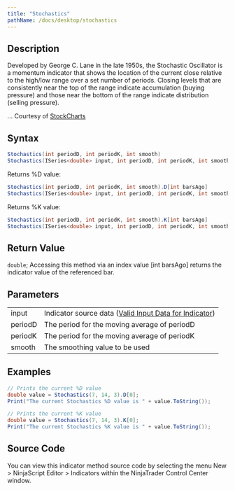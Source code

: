 ```yaml
---
title: "Stochastics"
pathName: /docs/desktop/stochastics
---
```


## Description

Developed by George C. Lane in the late 1950s, the Stochastic Oscillator is a momentum indicator that shows the location of the current close relative to the high/low range over a set number of periods. Closing levels that are consistently near the top of the range indicate accumulation (buying pressure) and those near the bottom of the range indicate distribution (selling pressure).

... Courtesy of [StockCharts](http://stockcharts.com/school/doku.php?id=chart_school:technical_indicators:stochastic_oscillator_fast_slow_and_full)

## Syntax

```csharp
Stochastics(int periodD, int periodK, int smooth)  
Stochastics(ISeries<double> input, int periodD, int periodK, int smooth)
```

Returns %D value:

```csharp
Stochastics(int periodD, int periodK, int smooth).D[int barsAgo]  
Stochastics(ISeries<double> input, int periodD, int periodK, int smooth).D[int barsAgo]
```

Returns %K value:

```csharp
Stochastics(int periodD, int periodK, int smooth).K[int barsAgo]  
Stochastics(ISeries<double> input, int periodD, int periodK, int smooth).K[int barsAgo]
```

## Return Value

`double`; Accessing this method via an index value [int barsAgo] returns the indicator value of the referenced bar.

## Parameters

|  |  |
| --- | --- |
| input | Indicator source data ([Valid Input Data for Indicator](/docs/desktop/valid_input_data_for_indicator)) |
| periodD | The period for the moving average of periodD |
| periodK | The period for the moving average of periodK |
| smooth | The smoothing value to be used |

## Examples

```csharp
// Prints the current %D value
double value = Stochastics(7, 14, 3).D[0];
Print("The current Stochastics %D value is " + value.ToString());

// Prints the current %K value
double value = Stochastics(7, 14, 3).K[0];
Print("The current Stochastics %K value is " + value.ToString());
```

## Source Code

You can view this indicator method source code by selecting the menu New > NinjaScript Editor > Indicators within the NinjaTrader Control Center window.

